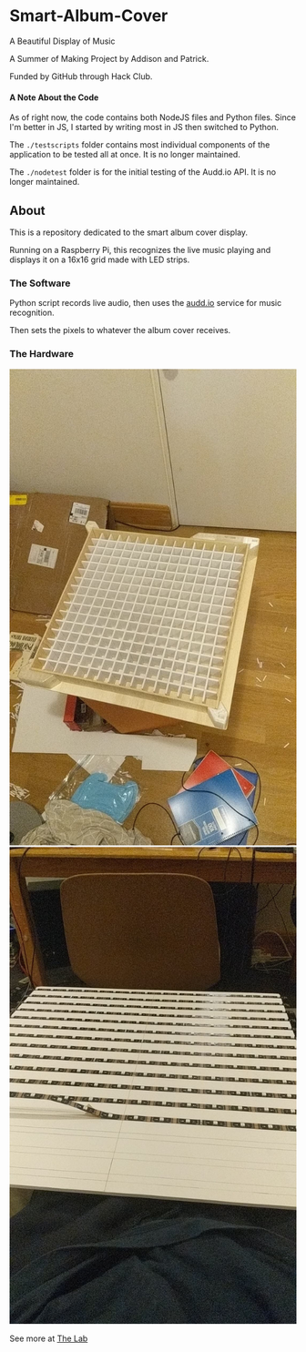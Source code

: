 # Smart-Album-Cover
A Beautiful Display of Music

A Summer of Making Project by Addison and Patrick. 

Funded by GitHub through Hack Club.

#### A Note About the Code
As of right now, the code contains both NodeJS files and Python files. Since I'm better in JS, I started by writing most in JS then switched to Python.

The `./testscripts` folder contains most individual components of the application to be tested all at once. It is no longer maintained.

The `./nodetest` folder is for the initial testing of the Audd.io API. It is no longer maintained.

## About
This is a repository dedicated to the smart album cover display. 

Running on a Raspberry Pi, this recognizes the live music playing and displays it on a 16x16 grid made with LED strips.

### The Software 

Python script records live audio, then uses the [audd.io](https://audd.io) service for music recognition.

Then sets the pixels to whatever the album cover receives.

### The Hardware

![Top](assets/top.jpg)
![LED](assets/led.jpg)

See more at [The Lab](https://thelab.gallery/user/AddisonHenikoff)
